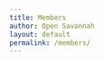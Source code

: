 ```yaml
---
title: Members
author: Open Savannah
layout: default
permalink: /members/
---
```

<style>
graphjs-auth-register.graphjs-root{
    width:80%;
    margin:30px auto;
}

graphjs-profile-list .graphjs-content{
    justify-items: center;
    display: grid;
    border: 2px dashed rgba(114, 186, 94, 0.35);
    grid-template-columns: 1fr 1fr 1fr;
    grid-template-rows: auto;
    border-radius: 10px;
}
    
</style>
<graphjs-auth-register title="Become a member"></graphjs-auth-register>
<graphjs-profile-list access="public"></graphjs-profile-list>

